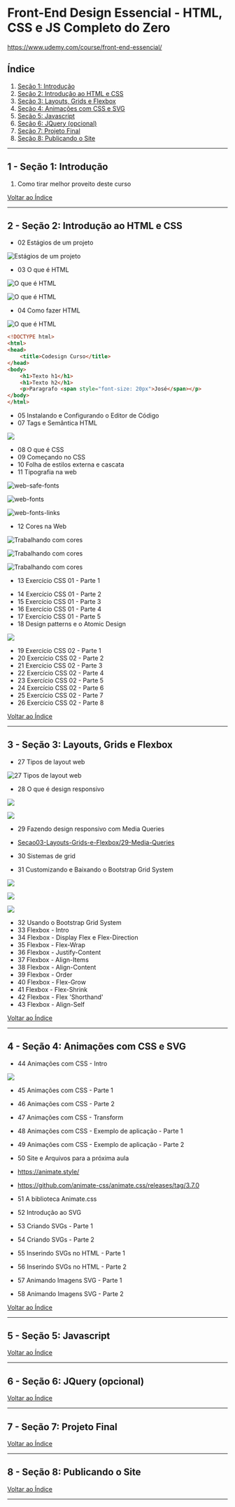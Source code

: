 # Front-End Design Essencial - HTML, CSS e JS Completo do Zero

https://www.udemy.com/course/front-end-essencial/

## <a name="indice">Índice</a>

1. [Seção 1: Introdução](#parte1)
2. [Seção 2: Introdução ao HTML e CSS](#parte2)
3. [Seção 3: Layouts, Grids e Flexbox](#parte3)
4. [Seção 4: Animações com CSS e SVG](#parte4)
5. [Seção 5: Javascript](#parte5)
6. [Seção 6: JQuery (opcional)](#parte6)
7. [Seção 7: Projeto Final](#parte7)
8. [Seção 8: Publicando o Site](#parte8)

---

## <a name="parte1">1 - Seção 1: Introdução</a>

1. Como tirar melhor proveito deste curso

[Voltar ao Índice](#indice)

---

## <a name="parte2">2 - Seção 2: Introdução ao HTML e CSS</a>

- 02 Estágios de um projeto

![Estágios de um projeto](img/estagios-de-um-projeto-01.png)

- 03 O que é HTML

![O que é HTML](img/oque-e-html-01.png)

![O que é HTML](img/oque-e-html-02.png)

- 04 Como fazer HTML

![O que é HTML](img/oque-e-html-03.png)

```html
<!DOCTYPE html>
<html>
<head>
    <title>Codesign Curso</title>
</head>
<body>
    <h1>Texto h1</h1>
    <h1>Texto h2</h1>
    <p>Paragrafo <span style="font-size: 20px">José</span></p>
</body>
</html>

```

- 05 Instalando e Configurando o Editor de Código
- 07 Tags e Semântica HTML

![](img/semantica.png)

- 08 O que é CSS
- 09 Começando no CSS
- 10 Folha de estilos externa e cascata
- 11 Tipografia na web

![web-safe-fonts](img/web-safe-fonts.png)

![web-fonts](img/web-fonts.png)

![web-fonts-links](img/web-fotns-links.png)


- 12 Cores na Web

![Trabalhando com cores](img/trab-com-cores.png)

![Trabalhando com cores](img/cores-tipos.png)

![Trabalhando com cores](img/trab-com-cores-2.png)

- 13 Exercício CSS 01 - Parte 1

[](Secao02-IntroducaoaoHTMLeCSS/13-Exercicio-CSS-01)

- 14 Exercício CSS 01 - Parte 2
- 15 Exercício CSS 01 - Parte 3
- 16 Exercício CSS 01 - Parte 4
- 17 Exercício CSS 01 - Parte 5
- 18 Design patterns e o Atomic Design

![](img/atomic-design-1.png)

- 19 Exercício CSS 02 - Parte 1
- 20 Exercício CSS 02 - Parte 2
- 21 Exercício CSS 02 - Parte 3
- 22 Exercício CSS 02 - Parte 4
- 23 Exercício CSS 02 - Parte 5
- 24 Exercício CSS 02 - Parte 6
- 25 Exercício CSS 02 - Parte 7
- 26 Exercício CSS 02 - Parte 8

[Voltar ao Índice](#indice)

---

## <a name="parte3">3 - Seção 3: Layouts, Grids e Flexbox</a>

- 27 Tipos de layout web

![27 Tipos de layout web](img/tipos-layout.png)

- 28 O que é design responsivo

![](img/media-query.png)

![](img/media-query-2.png)

- 29 Fazendo design responsivo com Media Queries

- [Secao03-Layouts-Grids-e-Flexbox/29-Media-Queries](Secao03-Layouts-Grids-e-Flexbox/29-Media-Queries)

- 30 Sistemas de grid
- 31 Customizando e Baixando o Bootstrap Grid System

![](img/grids.png)

![](img/grids-2.png)

![](img/grids-3.png)

- 32 Usando o Bootstrap Grid System
- 33 Flexbox - Intro
- 34 Flexbox - Display Flex e Flex-Direction
- 35 Flexbox - Flex-Wrap
- 36 Flexbox - Justify-Content
- 37 Flexbox - Align-Items
- 38 Flexbox - Align-Content
- 39 Flexbox - Order
- 40 Flexbox - Flex-Grow
- 41 Flexbox - Flex-Shrink
- 42 Flexbox - Flex 'Shorthand'
- 43 Flexbox - Align-Self

[Voltar ao Índice](#indice)

---

## <a name="parte4">4 - Seção 4: Animações com CSS e SVG</a>


- 44 Animações com CSS - Intro

![](img/animacao-elementos-01.png)

- 45 Animações com CSS - Parte 1
- 46 Animações com CSS - Parte 2
- 47 Animações com CSS - Transform
- 48 Animações com CSS - Exemplo de aplicação - Parte 1
- 49 Animações com CSS - Exemplo de aplicação - Parte 2
- 50 Site e Arquivos para a próxima aula

- https://animate.style/
- https://github.com/animate-css/animate.css/releases/tag/3.7.0

- 51 A biblioteca Animate.css
- 52 Introdução ao SVG
- 53 Criando SVGs - Parte 1
- 54 Criando SVGs - Parte 2
- 55 Inserindo SVGs no HTML - Parte 1
- 56 Inserindo SVGs no HTML - Parte 2
- 57 Animando Imagens SVG - Parte 1
- 58 Animando Imagens SVG - Parte 2

[Voltar ao Índice](#indice)

---

## <a name="parte5">5 - Seção 5: Javascript</a>

[Voltar ao Índice](#indice)

---

## <a name="parte6">6 - Seção 6: JQuery (opcional)</a>

[Voltar ao Índice](#indice)

---

## <a name="parte7">7 - Seção 7: Projeto Final</a>

[Voltar ao Índice](#indice)

---

## <a name="parte8">8 - Seção 8: Publicando o Site</a>

[Voltar ao Índice](#indice)

---

